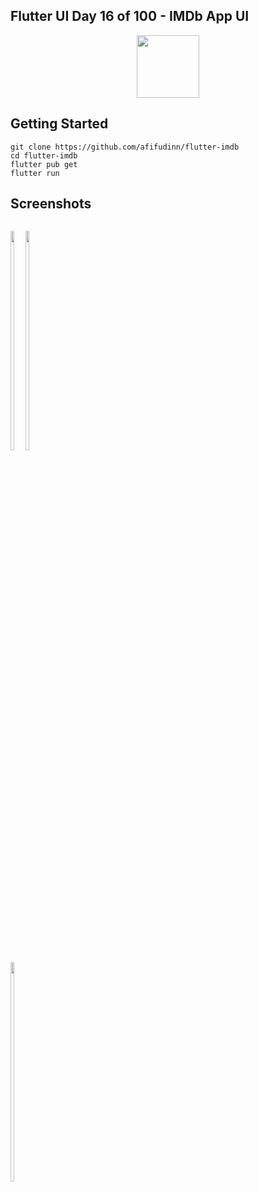 ## Flutter UI Day 16 of 100 - IMDb App UI

<p align="center">
  <img src="https://avatars.githubusercontent.com/u/94339143?v=4" width=100/>
</p>

## Getting Started

```
git clone https://github.com/afifudinn/flutter-imdb
cd flutter-imdb
flutter pub get
flutter run
```

## Screenshots

<p style="float: left;">
  <img src="https://github.com/afifudinn/flutter-imdb/blob/main/screenshots/1.png" width="30%"/>
  <img src="https://github.com/afifudinn/flutter-imdb/blob/main/screenshots/2.png" width="30%"/>
  <img src="https://github.com/afifudinn/flutter-imdb/blob/main/screenshots/3.png" width="30%"/>
</p>

